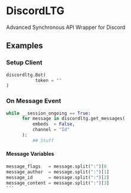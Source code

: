 # DiscordLTG
Advanced Synchronous API Wrapper for Discord

## Examples

### Setup Client
```py
discordltg.Bot(
           token = ""
)
```
### On Message Event
```py
while __session_ongoing == True:
      for message in discordltg.get_messages(
          embeds  = False,
          channel = "Id"
      ):
          ## Stuff
```
#### Message Variables
````py
message_flags   = message.split(":")[0
message_author  = message.split(":")[1]
message_id      = message.split(":")[2]
message_content = message.split(":")[3]
```
        
       
